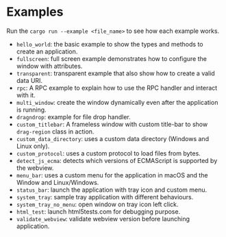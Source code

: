 # Examples

Run the `cargo run --example <file_name>` to see how each example works.

- `hello_world`: the basic example to show the types and methods to create an application.
- `fullscreen`: full screen example demonstrates how to configure the window with attributes.
- `transparent`: transparent example that also show how to create a valid data URI.
- `rpc`: A RPC example to explain how to use the RPC handler and interact with it.
- `multi_window`: create the window dynamically even after the application is running.
- `dragndrop`: example for file drop handler.
- `custom_titlebar`: A frameless window with custom title-bar to show `drag-region` class in action.
- `custom_data_directory`: uses a custom data directory (Windows and Linux only).
- `custom_protocol`: uses a custom protocol to load files from bytes.
- `detect_js_ecma`: detects which versions of ECMAScript is supported by the webview.
- `menu_bar`: uses a custom menu for the application in macOS and the Window and Linux/Windows.
- `status_bar`: launch the application with tray icon and custom menu.
- `system_tray`: sample tray application with different behaviours.
- `system_tray_no_menu`: open window on tray icon left click.
- `html_test`: launch html5tests.com for debugging purpose.
- `validate_webview`: validate webview version before launching application.
